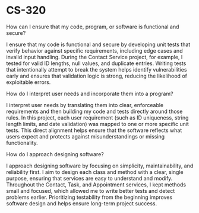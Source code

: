 # CS-320

How can I ensure that my code, program, or software is functional and secure?

I ensure that my code is functional and secure by developing unit tests that verify behavior against specific requirements, including edge cases and invalid input handling. During the Contact Service project, for example, I tested for valid ID lengths, null values, and duplicate entries. Writing tests that intentionally attempt to break the system helps identify vulnerabilities early and ensures that validation logic is strong, reducing the likelihood of exploitable errors.



How do I interpret user needs and incorporate them into a program?

I interpret user needs by translating them into clear, enforceable requirements and then building my code and tests directly around those rules. In this project, each user requirement (such as ID uniqueness, string length limits, and date validation) was mapped to one or more specific unit tests. This direct alignment helps ensure that the software reflects what users expect and protects against misunderstandings or missing functionality.



How do I approach designing software?

I approach designing software by focusing on simplicity, maintainability, and reliability first. I aim to design each class and method with a clear, single purpose, ensuring that services are easy to understand and modify. Throughout the Contact, Task, and Appointment services, I kept methods small and focused, which allowed me to write better tests and detect problems earlier. Prioritizing testability from the beginning improves software design and helps ensure long-term project success.
